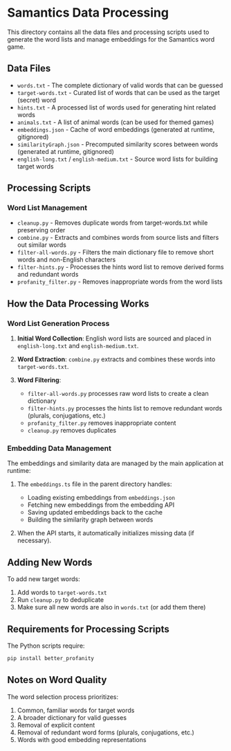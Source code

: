 # Samantics Data Processing

This directory contains all the data files and processing scripts used to generate the word lists and manage embeddings for the Samantics word game.

## Data Files

- `words.txt` - The complete dictionary of valid words that can be guessed
- `target-words.txt` - Curated list of words that can be used as the target (secret) word
- `hints.txt` - A processed list of words used for generating hint related words
- `animals.txt` - A list of animal words (can be used for themed games)
- `embeddings.json` - Cache of word embeddings (generated at runtime, gitignored)
- `similarityGraph.json` - Precomputed similarity scores between words (generated at runtime, gitignored)
- `english-long.txt` / `english-medium.txt` - Source word lists for building target words

## Processing Scripts

### Word List Management

- `cleanup.py` - Removes duplicate words from target-words.txt while preserving order
- `combine.py` - Extracts and combines words from source lists and filters out similar words
- `filter-all-words.py` - Filters the main dictionary file to remove short words and non-English characters
- `filter-hints.py` - Processes the hints word list to remove derived forms and redundant words
- `profanity_filter.py` - Removes inappropriate words from the word lists

## How the Data Processing Works

### Word List Generation Process

1. **Initial Word Collection**: English word lists are sourced and placed in `english-long.txt` and `english-medium.txt`.

2. **Word Extraction**: `combine.py` extracts and combines these words into `target-words.txt`.

3. **Word Filtering**:
   - `filter-all-words.py` processes raw word lists to create a clean dictionary
   - `filter-hints.py` processes the hints list to remove redundant words (plurals, conjugations, etc.)
   - `profanity_filter.py` removes inappropriate content
   - `cleanup.py` removes duplicates

### Embedding Data Management

The embeddings and similarity data are managed by the main application at runtime:

1. The `embeddings.ts` file in the parent directory handles:
   - Loading existing embeddings from `embeddings.json`
   - Fetching new embeddings from the embedding API
   - Saving updated embeddings back to the cache
   - Building the similarity graph between words

2. When the API starts, it automatically initializes missing data (if necessary).

## Adding New Words

To add new target words:

1. Add words to `target-words.txt`
2. Run `cleanup.py` to deduplicate
3. Make sure all new words are also in `words.txt` (or add them there)

## Requirements for Processing Scripts

The Python scripts require:

```bash
pip install better_profanity
```

## Notes on Word Quality

The word selection process prioritizes:

1. Common, familiar words for target words
2. A broader dictionary for valid guesses
3. Removal of explicit content
4. Removal of redundant word forms (plurals, conjugations, etc.)
5. Words with good embedding representations